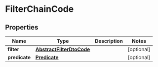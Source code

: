 # FilterChainCode

## Properties
Name | Type | Description | Notes
------------ | ------------- | ------------- | -------------
**filter** | [**AbstractFilterDtoCode**](AbstractFilterDtoCode.md) |  |  [optional]
**predicate** | [**Predicate**](Predicate.md) |  |  [optional]
